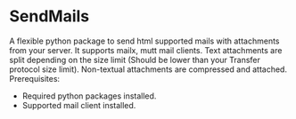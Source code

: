 # SendMails
A flexible python package to send html supported mails with attachments from your server.
It supports mailx, mutt mail clients.
Text attachments are split depending on the size limit (Should be lower than your Transfer protocol size limit).
Non-textual attachments are compressed and attached.
Prerequisites:
- Required python packages installed.
- Supported mail client installed.